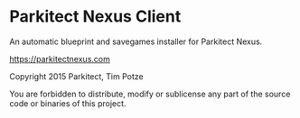 # Parkitect Nexus Client
An automatic blueprint and savegames installer for Parkitect Nexus.

https://parkitectnexus.com


Copyright 2015 Parkitect, Tim Potze

You are forbidden to distribute, modify or sublicense any part of the source code or binaries of this project.
